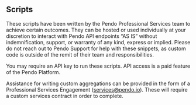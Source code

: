 ## Scripts
These scripts have been written by the Pendo Professional Services team to achieve certain outcomes.  They can be hosted or used individually at your discretion to interact with Pendo API endpoints “AS IS” without indemnification, support, or warranty of any kind, express or implied.  Please do not reach out to Pendo Support for help with these snippets, as custom code is outside of the remit of their team and responsibilities.

You may require an API key to run these scripts.  API access is a paid feature of the Pendo Platform.

Assistance for writing custom aggregations can be provided in the form of a Professional Services Engagement (services@pendo.io).  These will require a custom services contract in order to complete.
